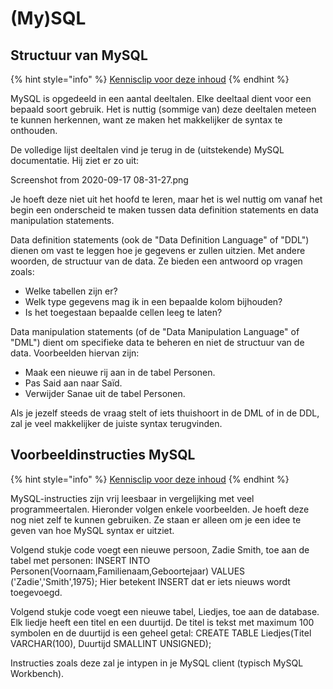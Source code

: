 # \(My\)SQL

## Structuur van MySQL

{% hint style="info" %}
[Kennisclip voor deze inhoud](https://youtu.be/jGGsXvdEYyI)
{% endhint %}

MySQL is opgedeeld in een aantal deeltalen. Elke deeltaal dient voor een bepaald soort gebruik. Het is nuttig \(sommige van\) deze deeltalen meteen te kunnen herkennen, want ze maken het makkelijker de syntax te onthouden.

De volledige lijst deeltalen vind je terug in de \(uitstekende\) MySQL documentatie. Hij ziet er zo uit:

Screenshot from 2020-09-17 08-31-27.png

Je hoeft deze niet uit het hoofd te leren, maar het is wel nuttig om vanaf het begin een onderscheid te maken tussen data definition statements en data manipulation statements.

Data definition statements \(ook de "Data Definition Language" of "DDL"\) dienen om vast te leggen hoe je gegevens er zullen uitzien. Met andere woorden, de structuur van de data. Ze bieden een antwoord op vragen zoals:

* Welke tabellen zijn er?
* Welk type gegevens mag ik in een bepaalde kolom bijhouden?
* Is het toegestaan bepaalde cellen leeg te laten?

Data manipulation statements \(of de "Data Manipulation Language" of "DML"\) dient om specifieke data te beheren en niet de structuur van de data. Voorbeelden hiervan zijn:

* Maak een nieuwe rij aan in de tabel Personen.
* Pas Said aan naar Saïd.
* Verwijder Sanae uit de tabel Personen.

Als je jezelf steeds de vraag stelt of iets thuishoort in de DML of in de DDL, zal je veel makkelijker de juiste syntax terugvinden.

## Voorbeeldinstructies MySQL

{% hint style="info" %}
[Kennisclip voor deze inhoud](https://youtu.be/c4nAguBLFAc)
{% endhint %}

MySQL-instructies zijn vrij leesbaar in vergelijking met veel programmeertalen. Hieronder volgen enkele voorbeelden. Je hoeft deze nog niet zelf te kunnen gebruiken. Ze staan er alleen om je een idee te geven van hoe MySQL syntax er uitziet.

Volgend stukje code voegt een nieuwe persoon, Zadie Smith, toe aan de tabel met personen: INSERT INTO Personen\(Voornaam,Familienaam,Geboortejaar\) VALUES \('Zadie','Smith',1975\); Hier betekent INSERT dat er iets nieuws wordt toegevoegd.

Volgend stukje code voegt een nieuwe tabel, Liedjes, toe aan de database. Elk liedje heeft een titel en een duurtijd. De titel is tekst met maximum 100 symbolen en de duurtijd is een geheel getal: CREATE TABLE Liedjes\(Titel VARCHAR\(100\), Duurtijd SMALLINT UNSIGNED\);

Instructies zoals deze zal je intypen in je MySQL client \(typisch MySQL Workbench\).


